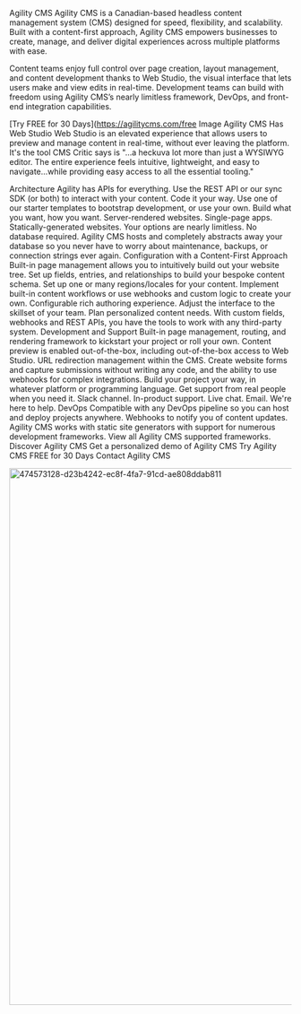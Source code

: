 Agility CMS
Agility CMS is a Canadian-based headless content management system (CMS) designed for speed, flexibility, and scalability. Built with a content-first approach, Agility CMS empowers businesses to create, manage, and deliver digital experiences across multiple platforms with ease.

Content teams enjoy full control over page creation, layout management, and content development thanks to Web Studio, the visual interface that lets users make and view edits in real-time. Development teams can build with freedom using Agility CMS’s nearly limitless framework, DevOps, and front-end integration capabilities.

[Try FREE for 30 Days](https://agilitycms.com/free
Image
Agility CMS Has Web Studio
Web Studio is an elevated experience that allows users to preview and manage content in real-time, without ever leaving the platform. It's the tool CMS Critic says is "...a heckuva lot more than just a WYSIWYG editor. The entire experience feels intuitive, lightweight, and easy to navigate...while providing easy access to all the essential tooling."

Architecture
Agility has APIs for everything. Use the REST API or our sync SDK (or both) to interact with your content.
Code it your way. Use one of our starter templates to bootstrap development, or use your own.
Build what you want, how you want. Server-rendered websites. Single-page apps. Statically-generated websites. Your options are nearly limitless.
No database required. Agility CMS hosts and completely abstracts away your database so you never have to worry about maintenance, backups, or connection strings ever again.
Configuration with a Content-First Approach
Built-in page management allows you to intuitively build out your website tree.
Set up fields, entries, and relationships to build your bespoke content schema.
Set up one or many regions/locales for your content.
Implement built-in content workflows or use webhooks and custom logic to create your own.
Configurable rich authoring experience. Adjust the interface to the skillset of your team.
Plan personalized content needs.
With custom fields, webhooks and REST APIs, you have the tools to work with any third-party system.
Development and Support
Built-in page management, routing, and rendering framework to kickstart your project or roll your own.
Content preview is enabled out-of-the-box, including out-of-the-box access to Web Studio.
URL redirection management within the CMS.
Create website forms and capture submissions without writing any code, and the ability to use webhooks for complex integrations.
Build your project your way, in whatever platform or programming language.
Get support from real people when you need it. Slack channel. In-product support. Live chat. Email. We're here to help.
DevOps
Compatible with any DevOps pipeline so you can host and deploy projects anywhere.
Webhooks to notify you of content updates.
Agility CMS works with static site generators with support for numerous development frameworks. View all Agility CMS supported frameworks.
Discover Agility CMS
Get a personalized demo of Agility CMS
Try Agility CMS FREE for 30 Days
Contact Agility CMS

<img width="1680" height="958" alt="474573128-d23b4242-ec8f-4fa7-91cd-ae808ddab811" src="https://github.com/user-attachments/assets/ff43cef3-ebae-46d4-96a4-f1de099e33c6" />

